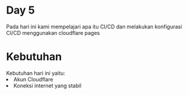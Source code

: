 <h1>Day 5</h1>
Pada hari ini kami mempelajari apa itu CI/CD dan melakukan konfigurasi CI/CD menggunakan cloudflare pages<p>

<h1>Kebutuhan</h1>
Kebutuhan hari ini yaitu:
<li> Akun Cloudflare </li>
<li> Koneksi internet yang stabil  </li>
